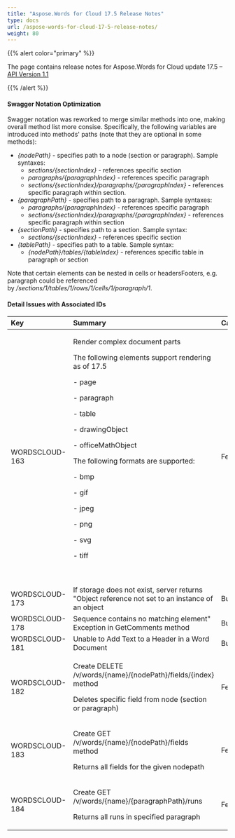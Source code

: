 ```yaml
---
title: "Aspose.Words for Cloud 17.5 Release Notes"
type: docs
url: /aspose-words-for-cloud-17-5-release-notes/
weight: 80
---
```


{{% alert color="primary" %}} 

The page contains release notes for Aspose.Words for Cloud update 17.5 – [API Version 1.1](http://api.aspose.com/v1.1/swagger/ui/index)

{{% /alert %}} 
#### **Swagger Notation Optimization**
Swagger notation was reworked to merge similar methods into one, making overall method list more consise. Specifically, the following variables are introduced into methods' paths (note that they are optional in some methods):

- *\{nodePath\}* - specifies path to a node (section or paragraph). Sample syntaxes:
  - *sections/\{sectionIndex\}* - references specific section
  - *paragraphs/\{paragraphIndex\}* - references specific paragraph
  - *sections/\{sectionIndex\}/paragraphs/\{paragraphIndex\}* - references specific paragraph within section.
- *\{paragraphPath\}* - specifies path to a paragraph. Sample syntaxes:
  - *paragraphs/\{paragraphIndex\}* - references specific paragraph
  - *sections/\{sectionIndex\}/paragraphs/\{paragraphIndex\}* - references specific paragraph within section
- *\{sectionPath\}* - specifies path to a section. Sample syntax:
  - *sections/\{sectionIndex\}* - references specific section
- *\{tablePath\}* - specifies path to a table. Sample syntax:
  - *\{nodePath\}/tables/\{tableIndex\}* - references specific table in paragraph or section

Note that certain elements can be nested in cells or headersFooters, e.g. paragraph could be referenced by */sections/1/tables/1/rows/1/cells/1/paragraph/1*.
#### **Detail Issues with Associated IDs**

|**Key**|**Summary**|**Category**|
| :- | :- | :- |
|WORDSCLOUD-163|<p>Render complex document parts</p><p>The following elements support rendering as of 17.5</p><p>- page</p><p>- paragraph</p><p>- table</p><p>- drawingObject</p><p>- officeMathObject</p><p>The following formats are supported:</p><p>- bmp</p><p>- gif</p><p>- jpeg</p><p>- png</p><p>- svg</p><p>- tiff</p><p> </p>|Feature|
|WORDSCLOUD-173|If storage does not exist, server returns "Object reference not set to an instance of an object|Bug|
|WORDSCLOUD-178|Sequence contains no matching element" Exception in GetComments method|Bug|
|WORDSCLOUD-181|Unable to Add Text to a Header in a Word Document|Bug|
|WORDSCLOUD-182 |<p>Create DELETE /v/words/{name}/{nodePath}/fields/{index} method</p><p>Deletes specific field from node (section or paragraph)</p>|Feature|
|WORDSCLOUD-183 |<p>Create GET /v/words/{name}/{nodePath}/fields method</p><p>Returns all fields for the given nodepath</p>|Feature|
|WORDSCLOUD-184|<p>Create GET /v/words/{name}/{paragraphPath}/runs</p><p>Returns all runs in specified paragraph</p>|Feature|

